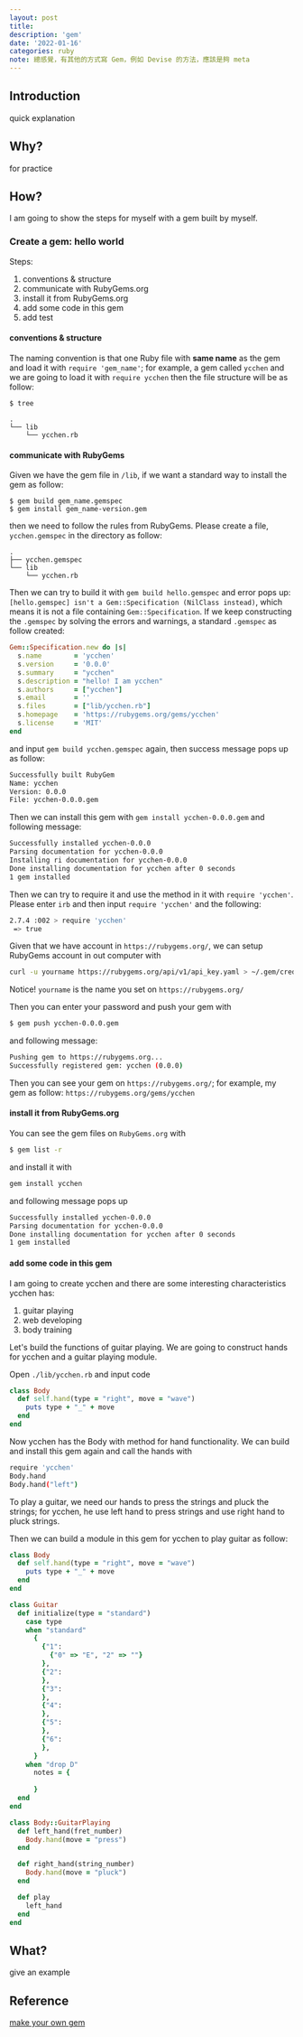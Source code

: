 ```yaml
---
layout: post
title:
description: 'gem'
date: '2022-01-16'
categories: ruby
note: 總感覺，有其他的方式寫 Gem，例如 Devise 的方法，應該是夠 meta
---
```


## Introduction

quick explanation

## Why?

for practice

## How?

I am going to show the steps for myself with a gem built by myself.

### Create a gem: hello world
Steps:
1. conventions & structure
2. communicate with RubyGems.org
3. install it from RubyGems.org
4. add some code in this gem
5. add test

#### conventions & structure

The naming convention is that one Ruby file with **same name** as the gem and load it with `require 'gem_name'`; for example, a gem called `ycchen` and we are going to load it with `require ycchen` then the file structure will be as follow:
```console
$ tree

.
└── lib
    └── ycchen.rb
```

#### communicate with RubyGems

Given we have the gem file in `/lib`, if we want a standard way to install the gem as follow:
```console
$ gem build gem_name.gemspec
$ gem install gem_name-version.gem
```
then we need to follow the rules from RubyGems. Please create a file, `ycchen.gemspec` in the directory as follow:
```console
.
├── ycchen.gemspec
└── lib
    └── ycchen.rb
```
Then we can try to build it with `gem build hello.gemspec` and error pops up: `[hello.gemspec] isn't a Gem::Specification (NilClass instead)`, which means it is not a file containing `Gem::Specification`. If we keep constructing the `.gemspec` by solving the errors and warnings, a standard `.gemspec` as follow created:
```ruby
Gem::Specification.new do |s|
  s.name        = 'ycchen'
  s.version     = '0.0.0'
  s.summary     = "ycchen"
  s.description = "hello! I am ycchen"
  s.authors     = ["ycchen"]
  s.email       = ''
  s.files       = ["lib/ycchen.rb"]
  s.homepage    = 'https://rubygems.org/gems/ycchen'
  s.license     = 'MIT'
end
```
and input `gem build ycchen.gemspec` again, then success message pops up as follow:
```bash
Successfully built RubyGem
Name: ycchen
Version: 0.0.0
File: ycchen-0.0.0.gem
```

Then we can install this gem with `gem install ycchen-0.0.0.gem` and following message:
```bash
Successfully installed ycchen-0.0.0
Parsing documentation for ycchen-0.0.0
Installing ri documentation for ycchen-0.0.0
Done installing documentation for ycchen after 0 seconds
1 gem installed
```

Then we can try to require it and use the method in it with `require 'ycchen'`. Please enter `irb` and then input `require 'ycchen'` and the following:
```bash
2.7.4 :002 > require 'ycchen'
 => true
```

Given that we have account in `https://rubygems.org/`, we can setup RubyGems account in out computer with
```bash
curl -u yourname https://rubygems.org/api/v1/api_key.yaml > ~/.gem/credentials; chmod 0600 ~/.gem/credentials
```
Notice! `yourname` is the name you set on `https://rubygems.org/`

Then you can enter your password and push your gem with
```bash
$ gem push ycchen-0.0.0.gem
```
and following message:
```bash
Pushing gem to https://rubygems.org...
Successfully registered gem: ycchen (0.0.0)
```

Then you can see your gem on `https://rubygems.org/`; for example, my gem as follow: `https://rubygems.org/gems/ycchen`

#### install it from RubyGems.org

You can see the gem files on `RubyGems.org` with
```bash
$ gem list -r
```
and install it with
```bash
gem install ycchen
```
and following message pops up
```bash
Successfully installed ycchen-0.0.0
Parsing documentation for ycchen-0.0.0
Done installing documentation for ycchen after 0 seconds
1 gem installed
```

#### add some code in this gem

I am going to create ycchen and there are some interesting characteristics ycchen has:
1. guitar playing
2. web developing
3. body training

Let's build the functions of guitar playing. We are going to construct hands for ycchen and a guitar playing module.

Open `./lib/ycchen.rb` and input code
```ruby
class Body
  def self.hand(type = "right", move = "wave")
    puts type + "_" + move
  end
end
```
Now ycchen has the Body with method for hand functionality. We can build and install this gem again and call the hands with
```bash
require 'ycchen'
Body.hand
Body.hand("left")
```

To play a guitar, we need our hands to press the strings and pluck the strings; for ycchen, he use left hand to press strings and use right hand to pluck strings.

Then we can build a module in this gem for ycchen to play guitar as follow:
```ruby
class Body
  def self.hand(type = "right", move = "wave")
    puts type + "_" + move
  end
end

class Guitar
  def initialize(type = "standard")
    case type
    when "standard"
      {
        {"1":
          {"0" => "E", "2" => ""}
        },
        {"2": 
        },
        {"3": 
        },
        {"4": 
        },
        {"5": 
        },
        {"6": 
        },
      }
    when "drop D"
      notes = {
    
      }
  end
end

class Body::GuitarPlaying
  def left_hand(fret_number)
    Body.hand(move = "press")
  end

  def right_hand(string_number)
    Body.hand(move = "pluck")
  end

  def play
    left_hand
  end
end
```

## What?

give an example

## Reference

[make your own gem](https://guides.rubygems.org/make-your-own-gem/)
